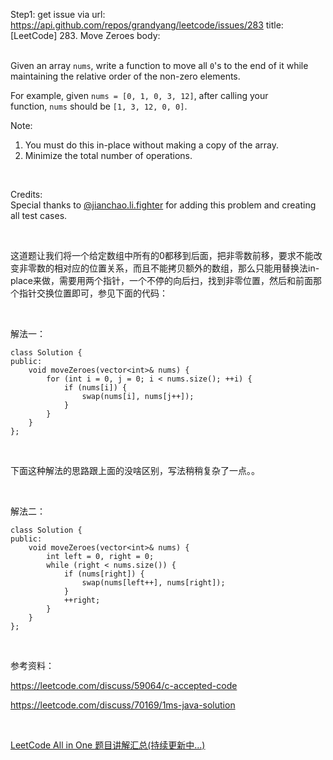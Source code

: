Step1: get issue via url: https://api.github.com/repos/grandyang/leetcode/issues/283 
 title:[LeetCode] 283. Move Zeroes 
 body:  
  

Given an array `nums`, write a function to move all `0`'s to the end of it while maintaining the relative order of the non-zero elements.

For example, given `nums = [0, 1, 0, 3, 12]`, after calling your function, `nums` should be `[1, 3, 12, 0, 0]`.

Note:

  1. You must do this in-place without making a copy of the array.
  2. Minimize the total number of operations.



 

Credits:  
Special thanks to [@jianchao.li.fighter](https://leetcode.com/discuss/user/jianchao.li.fighter) for adding this problem and creating all test cases.

 

这道题让我们将一个给定数组中所有的0都移到后面，把非零数前移，要求不能改变非零数的相对应的位置关系，而且不能拷贝额外的数组，那么只能用替换法in-place来做，需要用两个指针，一个不停的向后扫，找到非零位置，然后和前面那个指针交换位置即可，参见下面的代码：

 

解法一：
    
    
    class Solution {
    public:
        void moveZeroes(vector<int>& nums) {
            for (int i = 0, j = 0; i < nums.size(); ++i) {
                if (nums[i]) {
                    swap(nums[i], nums[j++]);
                }
            }
        }
    };

 

下面这种解法的思路跟上面的没啥区别，写法稍稍复杂了一点。。

 

解法二：
    
    
    class Solution {
    public:
        void moveZeroes(vector<int>& nums) {
            int left = 0, right = 0;
            while (right < nums.size()) {
                if (nums[right]) {
                    swap(nums[left++], nums[right]);
                }
                ++right;
            }
        }
    };

 

参考资料：

<https://leetcode.com/discuss/59064/c-accepted-code>

<https://leetcode.com/discuss/70169/1ms-java-solution>

 

[LeetCode All in One 题目讲解汇总(持续更新中...)](http://www.cnblogs.com/grandyang/p/4606334.html)
